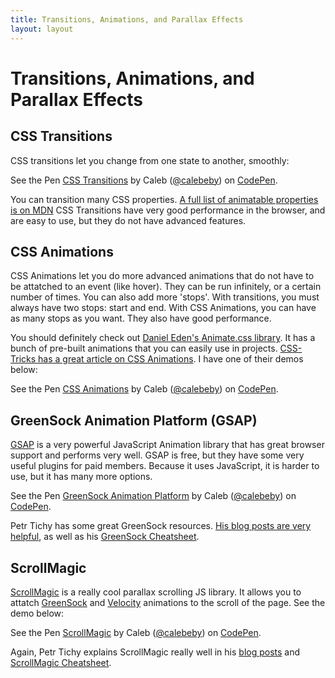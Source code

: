 ```yaml
---
title: Transitions, Animations, and Parallax Effects
layout: layout
---
```


# Transitions, Animations, and Parallax Effects

## CSS Transitions

CSS transitions let you change from one state to another, smoothly:

<p data-height="380" data-theme-id="20340" data-slug-hash="qNxwoy" data-default-tab="css,result" data-user="calebeby" data-embed-version="2" class="codepen">See the Pen <a href="http://codepen.io/calebeby/pen/qNxwoy/">CSS Transitions</a> by Caleb (<a href="http://codepen.io/calebeby">@calebeby</a>) on <a href="http://codepen.io">CodePen</a>.</p>

You can transition many CSS properties. [A full list of animatable properties is on MDN](https://developer.mozilla.org/en-US/docs/Web/CSS/CSS_animated_properties)
CSS Transitions have very good performance in the browser, and are easy to use, but they do not have advanced features.

## CSS Animations

CSS Animations let you do more advanced animations that do not have to be attatched to an event (like hover). They can be run infinitely, or a certain number of times. You can also add more 'stops'. With transitions, you must always have two stops: start and end. With CSS Animations, you can have as many stops as you want. They also have good performance.

You should definitely check out [Daniel Eden's Animate.css library](https://daneden.github.io/animate.css/). It has a bunch of pre-built animations that you can easily use in projects. [CSS-Tricks has a great article on CSS Animations](https://css-tricks.com/almanac/properties/a/animation/). I have one of their demos below:

<p data-height="500" data-theme-id="20340" data-slug-hash="dXdLLA" data-default-tab="css,result" data-user="calebeby" data-embed-version="2" class="codepen">See the Pen <a href="http://codepen.io/calebeby/pen/dXdLLA/">CSS Animations</a> by Caleb (<a href="http://codepen.io/calebeby">@calebeby</a>) on <a href="http://codepen.io">CodePen</a>.</p>

## GreenSock Animation Platform (GSAP)

[GSAP](http://greensock.com/gsap) is a very powerful JavaScript Animation library that has great browser support and performs very well. GSAP is free, but they have some very useful plugins for paid members. Because it uses JavaScript, it is harder to use, but it has many more options.

<p data-height="570" data-theme-id="20340" data-slug-hash="ZOAkgA" data-default-tab="js,result" data-user="calebeby" data-embed-version="2" class="codepen">See the Pen <a href="http://codepen.io/calebeby/pen/ZOAkgA/">GreenSock Animation Platform</a> by Caleb (<a href="http://codepen.io/calebeby">@calebeby</a>) on <a href="http://codepen.io">CodePen</a>.</p>

Petr Tichy has some great GreenSock resources. [His blog posts are very helpful](https://ihatetomatoes.net/?s=greensock&post_type=post), as well as his [GreenSock Cheatsheet](https://ihatetomatoes.net/wp-content/uploads/2016/07/GreenSock-Cheatsheet-4.pdf).

## ScrollMagic

[ScrollMagic](http://scrollmagic.io/) is a really cool parallax scrolling JS library. It allows you to attatch [GreenSock](http://greensock.com/gsap) and [Velocity](http://velocityjs.org/) animations to the scroll of the page. See the demo below:

<p data-height="500" data-theme-id="20340" data-slug-hash="oLERNO" data-default-tab="js,result" data-user="calebeby" data-embed-version="2" class="codepen">See the Pen <a href="http://codepen.io/calebeby/pen/oLERNO/">ScrollMagic</a> by Caleb (<a href="http://codepen.io/calebeby">@calebeby</a>) on <a href="http://codepen.io">CodePen</a>.</p>

Again, Petr Tichy explains ScrollMagic really well in his [blog posts](https://ihatetomatoes.net/?s=scrollmagic&post_type=post) and [ScrollMagic Cheatsheet](https://ihatetomatoes.net/wp-content/uploads/2016/07/ScrollMagic-CheatsheetV1.pdf).


